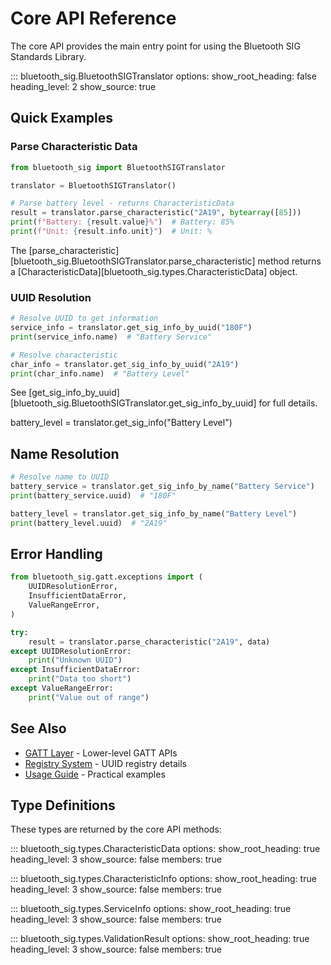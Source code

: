 # Core API Reference

The core API provides the main entry point for using the Bluetooth SIG Standards Library.

::: bluetooth_sig.BluetoothSIGTranslator
    options:
      show_root_heading: false
      heading_level: 2
      show_source: true

## Quick Examples

### Parse Characteristic Data

```python
from bluetooth_sig import BluetoothSIGTranslator

translator = BluetoothSIGTranslator()

# Parse battery level - returns CharacteristicData
result = translator.parse_characteristic("2A19", bytearray([85]))
print(f"Battery: {result.value}%")  # Battery: 85%
print(f"Unit: {result.info.unit}")  # Unit: %
```

The [parse_characteristic][bluetooth_sig.BluetoothSIGTranslator.parse_characteristic] method returns a [CharacteristicData][bluetooth_sig.types.CharacteristicData] object.

### UUID Resolution

```python
# Resolve UUID to get information
service_info = translator.get_sig_info_by_uuid("180F")
print(service_info.name)  # "Battery Service"

# Resolve characteristic
char_info = translator.get_sig_info_by_uuid("2A19")
print(char_info.name)  # "Battery Level"
```

See [get_sig_info_by_uuid][bluetooth_sig.BluetoothSIGTranslator.get_sig_info_by_uuid] for full details.

battery_level = translator.get_sig_info("Battery Level")

## Name Resolution

```python
# Resolve name to UUID
battery_service = translator.get_sig_info_by_name("Battery Service")
print(battery_service.uuid)  # "180F"

battery_level = translator.get_sig_info_by_name("Battery Level")
print(battery_level.uuid)  # "2A19"
```

## Error Handling

```python
from bluetooth_sig.gatt.exceptions import (
    UUIDResolutionError,
    InsufficientDataError,
    ValueRangeError,
)

try:
    result = translator.parse_characteristic("2A19", data)
except UUIDResolutionError:
    print("Unknown UUID")
except InsufficientDataError:
    print("Data too short")
except ValueRangeError:
    print("Value out of range")
```

## See Also

- [GATT Layer](gatt.md) - Lower-level GATT APIs
- [Registry System](registry.md) - UUID registry details
- [Usage Guide](../usage.md) - Practical examples

## Type Definitions

These types are returned by the core API methods:

::: bluetooth_sig.types.CharacteristicData
    options:
      show_root_heading: true
      heading_level: 3
      show_source: false
      members: true

::: bluetooth_sig.types.CharacteristicInfo
    options:
      show_root_heading: true
      heading_level: 3
      show_source: false
      members: true

::: bluetooth_sig.types.ServiceInfo
    options:
      show_root_heading: true
      heading_level: 3
      show_source: false
      members: true

::: bluetooth_sig.types.ValidationResult
    options:
      show_root_heading: true
      heading_level: 3
      show_source: false
      members: true
